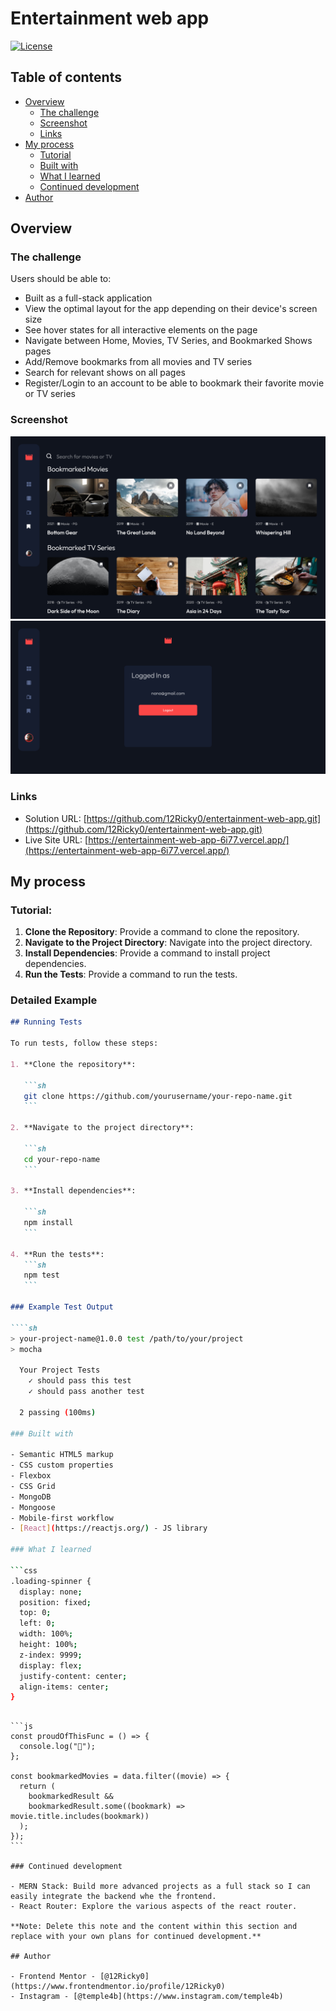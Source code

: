 # Entertainment web app

[![License](https://img.shields.io/badge/License-Apache%202.0-blue.svg)](https://opensource.org/licenses/Apache-2.0)

## Table of contents

- [Overview](#overview)
  - [The challenge](#the-challenge)
  - [Screenshot](#screenshot)
  - [Links](#links)
- [My process](#my-process)
  - [Tutorial](#tutorial)
  - [Built with](#built-with)
  - [What I learned](#what-i-learned)
  - [Continued development](#continued-development)
- [Author](#author)

## Overview

### The challenge

Users should be able to:

- Built as a full-stack application
- View the optimal layout for the app depending on their device's screen size
- See hover states for all interactive elements on the page
- Navigate between Home, Movies, TV Series, and Bookmarked Shows pages
- Add/Remove bookmarks from all movies and TV series
- Search for relevant shows on all pages
- Register/Login to an account to be able to bookmark their favorite movie or TV series

### Screenshot

![./client/public/assets/bmk.png](./client/public/assets/bmk.png)
![./client/public/assets/nana.png](./client/public/assets/nana.png)

### Links

- Solution URL: [https://github.com/12Ricky0/entertainment-web-app.git](https://github.com/12Ricky0/entertainment-web-app.git)
- Live Site URL: [https://entertainment-web-app-6i77.vercel.app/](https://entertainment-web-app-6i77.vercel.app/)

## My process

### Tutorial:

1. **Clone the Repository**: Provide a command to clone the repository.
2. **Navigate to the Project Directory**: Navigate into the project directory.
3. **Install Dependencies**: Provide a command to install project dependencies.
4. **Run the Tests**: Provide a command to run the tests.

### Detailed Example

````markdown
## Running Tests

To run tests, follow these steps:

1. **Clone the repository**:

   ```sh
   git clone https://github.com/yourusername/your-repo-name.git
   ```

2. **Navigate to the project directory**:

   ```sh
   cd your-repo-name
   ```

3. **Install dependencies**:

   ```sh
   npm install
   ```

4. **Run the tests**:
   ```sh
   npm test
   ```

### Example Test Output

````sh
> your-project-name@1.0.0 test /path/to/your/project
> mocha

  Your Project Tests
    ✓ should pass this test
    ✓ should pass another test

  2 passing (100ms)

### Built with

- Semantic HTML5 markup
- CSS custom properties
- Flexbox
- CSS Grid
- MongoDB
- Mongoose
- Mobile-first workflow
- [React](https://reactjs.org/) - JS library

### What I learned

```css
.loading-spinner {
  display: none;
  position: fixed;
  top: 0;
  left: 0;
  width: 100%;
  height: 100%;
  z-index: 9999;
  display: flex;
  justify-content: center;
  align-items: center;
}
````
````

```js
const proudOfThisFunc = () => {
  console.log("🎉");
};

const bookmarkedMovies = data.filter((movie) => {
  return (
    bookmarkedResult &&
    bookmarkedResult.some((bookmark) => movie.title.includes(bookmark))
  );
});
```

### Continued development

- MERN Stack: Build more advanced projects as a full stack so I can easily integrate the backend whe the frontend.
- React Router: Explore the various aspects of the react router.

**Note: Delete this note and the content within this section and replace with your own plans for continued development.**

## Author

- Frontend Mentor - [@12Ricky0](https://www.frontendmentor.io/profile/12Ricky0)
- Instagram - [@temple4b](https://www.instagram.com/temple4b)
